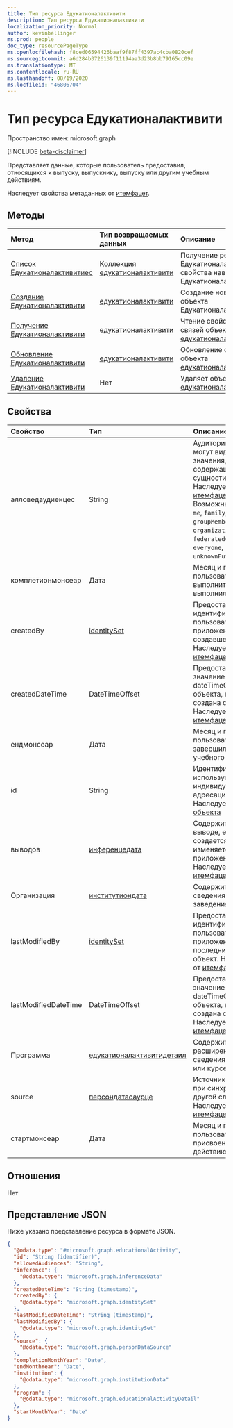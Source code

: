 ```yaml
---
title: Тип ресурса Едукатионалактивити
description: Тип ресурса Едукатионалактивити
localization_priority: Normal
author: kevinbellinger
ms.prod: people
doc_type: resourcePageType
ms.openlocfilehash: f8ced06594426baaf9f87ff4397ac4cba0820cef
ms.sourcegitcommit: a6d284b3726139f11194aa3d23b8bb79165cc09e
ms.translationtype: MT
ms.contentlocale: ru-RU
ms.lasthandoff: 08/19/2020
ms.locfileid: "46806704"
---
```

# <a name="educationalactivity-resource-type"></a>Тип ресурса Едукатионалактивити

Пространство имен: microsoft.graph

[!INCLUDE [beta-disclaimer](../../includes/beta-disclaimer.md)]

Представляет данные, которые пользователь предоставил, относящихся к выпуску, выпускнику, выпуску или другим учебным действиям.

Наследует свойства метаданных от [итемфацет](itemfacet.md).

## <a name="methods"></a>Методы

|Метод|Тип возвращаемых данных|Описание|
|:---|:---|:---|
|[Список Едукатионалактивитиес](../api/profile-list-educationalactivities.md)|Коллекция [едукатионалактивити](../resources/educationalactivity.md)|Получение ресурсов Едукатионалактивити из свойства навигации Едукатионалактивитиес.|
|[Создание Едукатионалактивити ](../api/profile-post-educationalactivities.md)|[едукатионалактивити](../resources/educationalactivity.md)|Создание нового объекта Едукатионалактивити.|
|[Получение Едукатионалактивити](../api/educationalactivity-get.md)|[едукатионалактивити](../resources/educationalactivity.md)|Чтение свойств и связей объекта [едукатионалактивити](../resources/educationalactivity.md) .|
|[Обновление Едукатионалактивити](../api/educationalactivity-update.md)|[едукатионалактивити](../resources/educationalactivity.md)|Обновление свойств объекта [едукатионалактивити](../resources/educationalactivity.md) .|
|[Удаление Едукатионалактивити](../api/educationalactivity-delete.md)|Нет|Удаляет объект [едукатионалактивити](../resources/educationalactivity.md) .|

## <a name="properties"></a>Свойства

|Свойство|Тип|Описание|
|:---|:---|:---|
|алловедаудиенцес|String|Аудитории, которые могут видеть значения, содержащиеся в сущности. Наследуется от [итемфацет](../resources/itemfacet.md). Возможные значения: `me`, `family`, `contacts`, `groupMembers`, `organization`, `federatedOrganizations`, `everyone`, `unknownFutureValue`.|
|комплетионмонсеар|Дата|Месяц и год, когда пользователь выполнит или выполнил действие. |
|createdBy|[identitySet](../resources/identityset.md)|Предоставляет идентификатор пользователя и/или приложения, создавшего сущность. Наследуется от [итемфацет](../resources/itemfacet.md).|
|createdDateTime|DateTimeOffset|Предоставляет значение dateTimeOffset для объекта, когда была создана сущность. Наследуется от [итемфацет](../resources/itemfacet.md).|
|ендмонсеар|Дата|Месяц и год, когда пользователь завершил действие учебного заведения.|
|id|String|Идентификатор, используемый для индивидуальной адресации объекта. Наследуется от [объекта](../resources/entity.md)|
|выводов|[инференцедата](../resources/inferencedata.md)|Содержит сведения о выводе, если объект создается или изменяется приложением. Наследуется от [итемфацет](../resources/itemfacet.md).|
|Организация|[институтиондата](../resources/institutiondata.md)|Содержит подробные сведения о учебном заведения. |
|lastModifiedBy|[identitySet](../resources/identityset.md)|Предоставляет идентификатор пользователя и/или приложения, которое последним изменил объект. Наследуется от [итемфацет](../resources/itemfacet.md).|
|lastModifiedDateTime|DateTimeOffset|Предоставляет значение dateTimeOffset для объекта, когда была создана сущность. Наследуется от [итемфацет](../resources/itemfacet.md).|
|Программа|[едукатионалактивитидетаил](../resources/educationalactivitydetail.md)|Содержит расширенные сведения о программе или курсе.|
|source|[персондатасаурце](../resources/persondatasource.md)|Источник значений при синхронизации от другой службы. Наследуется от [итемфацет](../resources/itemfacet.md).|
|стартмонсеар|Дата|Месяц и год, когда пользователь присвоено указанному действию.|

## <a name="relationships"></a>Отношения

Нет

## <a name="json-representation"></a>Представление JSON
Ниже указано представление ресурса в формате JSON.
<!-- {
  "blockType": "resource",
  "keyProperty": "id",
  "@odata.type": "microsoft.graph.educationalActivity",
  "baseType": "microsoft.graph.itemFacet",
  "openType": false
}
-->
``` json
{
  "@odata.type": "#microsoft.graph.educationalActivity",
  "id": "String (identifier)",
  "allowedAudiences": "String",
  "inference": {
    "@odata.type": "microsoft.graph.inferenceData"
  },
  "createdDateTime": "String (timestamp)",
  "createdBy": {
    "@odata.type": "microsoft.graph.identitySet"
  },
  "lastModifiedDateTime": "String (timestamp)",
  "lastModifiedBy": {
    "@odata.type": "microsoft.graph.identitySet"
  },
  "source": {
    "@odata.type": "microsoft.graph.personDataSource"
  },
  "completionMonthYear": "Date",
  "endMonthYear": "Date",
  "institution": {
    "@odata.type": "microsoft.graph.institutionData"
  },
  "program": {
    "@odata.type": "microsoft.graph.educationalActivityDetail"
  },
  "startMonthYear": "Date"
}
```